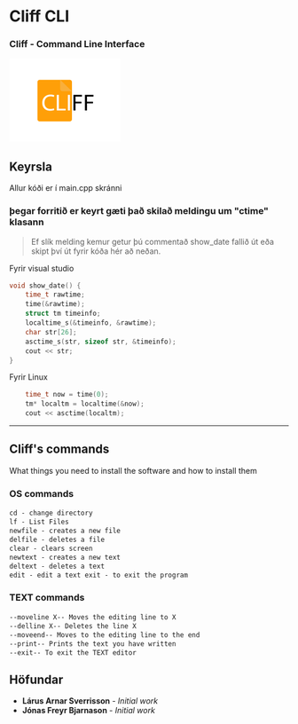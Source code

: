 # Cliff CLI
### Cliff - Command Line Interface
<img src="Images/cliff_clear.png" width="200">


## Keyrsla

Allur kóði er í main.cpp skránni

### þegar forritið er keyrt gæti það skilað meldingu um "ctime" klasann

> Ef slík melding kemur getur þú commentað show_date fallið út eða skipt því út fyrir kóða hér að neðan.

Fyrir visual studio
```cpp
void show_date() {
	time_t rawtime;
	time(&rawtime);
	struct tm timeinfo;
	localtime_s(&timeinfo, &rawtime);
	char str[26];
	asctime_s(str, sizeof str, &timeinfo);
	cout << str;
}
```
Fyrir Linux
```cpp
	time_t now = time(0);
	tm* localtm = localtime(&now);
	cout << asctime(localtm);
```
___

## Cliff's commands

What things you need to install the software and how to install them

### OS commands
```
cd - change directory 
lf - List Files 
newfile - creates a new file 
delfile - deletes a file 
clear - clears screen
newtext - creates a new text
deltext - deletes a text
edit - edit a text exit - to exit the program
```
### TEXT commands
```
--moveline X-- Moves the editing line to X
--delline X-- Deletes the line X
--moveend-- Moves to the editing line to the end
--print-- Prints the text you have written
--exit-- To exit the TEXT editor
```
## Höfundar

* **Lárus Arnar Sverrisson** - *Initial work*
* **Jónas Freyr Bjarnason** - *Initial work*
